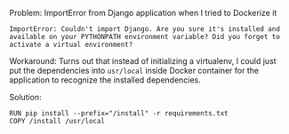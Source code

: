 Problem: ImportError from Django application when I tried to Dockerize it
```
ImportError: Couldn't import Django. Are you sure it's installed and available on your PYTHONPATH environment variable? Did you forget to activate a virtual environment?
```

Workaround:
Turns out that instead of initializing a virtualenv, I could just put the dependencies into `usr/local` inside Docker container for the application to recognize the installed dependencies. 

Solution:
```
RUN pip install --prefix="/install" -r requirements.txt
COPY /install /usr/local
```
